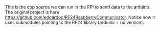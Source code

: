 
This is the cpp source we can run in the RPI to send data to the arduino.
The original project is here https://github.com/edoardoo/RF24RaspberryCommunicator.
Notice how it uses submodules pointing to the RF24 library (arduino + rpi version).
